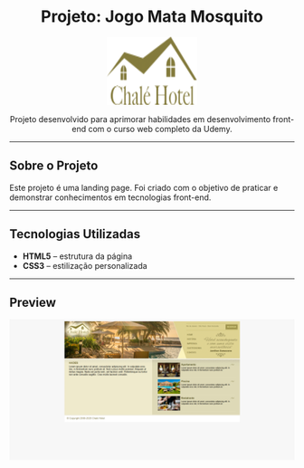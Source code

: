 <div align="center">
  <h1>Projeto: Jogo Mata Mosquito</h1> 
  <img width="160px" height="120px" src="imagens/logo.png">
  <p>Projeto desenvolvido para aprimorar habilidades em desenvolvimento front-end com o curso web completo da Udemy.</p>
</div>

---

## Sobre o Projeto

Este projeto é uma landing page. Foi criado com o objetivo de praticar e demonstrar conhecimentos em tecnologias front-end.

---

## Tecnologias Utilizadas

- **HTML5** – estrutura da página
- **CSS3** – estilização personalizada

---

## Preview

<img src="imagens/chaleHotel-index.png" alt="Captura de tela do projeto">
